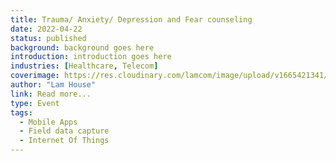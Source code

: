 ```yaml
---
title: Trauma/ Anxiety/ Depression and Fear counseling
date: 2022-04-22
status: published
background: background goes here
introduction: introduction goes here
industries: [Healthcare, Telecom]
coverimage: https://res.cloudinary.com/lamcom/image/upload/v1665421341/mindbeyond/icon/anxity_zfkzk7.png
author: "Lam House"
link: Read more...
type: Event
tags:
  - Mobile Apps
  - Field data capture
  - Internet Of Things
---
```



<!--more-->

